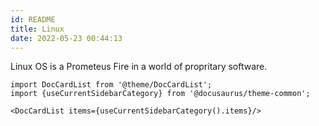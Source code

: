 ```yaml
---
id: README
title: Linux
date: 2022-05-23 00:44:13
---
```


Linux OS is a Prometeus Fire in a world of propritary software.

```mdx-code-block
import DocCardList from '@theme/DocCardList';
import {useCurrentSidebarCategory} from '@docusaurus/theme-common';

<DocCardList items={useCurrentSidebarCategory().items}/>
```
